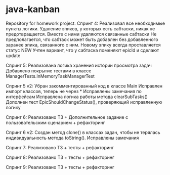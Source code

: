 # java-kanban

Repository for homework project.
Спринт 4:
Реализовал все необходимые пункты логики.
Удаление эпиков, у которых есть сабтаски, никак не предотвращается. Вместе с ними удаляются связанные сабтаски
Не предполагается, что сабтаск может быть добавлен без добавленного заранее эпика, связанного с ним.
Новому эпику всегда проставляется статус NEW
Учтен вариант, что у сабтаска поменяют epicId и сделают update

Спринт 5:
Реализована логика хранения истории просмотра задач
Добавлено покрытие тестами в классе ManagerTests.InMemoryTaskManagerTest

Спринт 5 v2:
Убран закомментированный код в классе Main
Исправлен импорт классов, теперь не через *
Исправлены замечания по интерфейсам
Исправлена логика работы метода clearSubTasks()
Дополнен тест EpicShouldChangeStatus(), проверяющий исправленную логику

Спринт 6:
Реализовано ТЗ + Дополнительное задание с пользовательским сценарием + рефакторинг

Спринт 6 v2:
Создан метод clone() в классах задач, чтобы не терялась индивидуальность метода toString().
Исправлены замечания

Спринт 7:
Реализовано ТЗ + тесты + рефакторинг

Спринт 8:
Реализовано ТЗ + тесты + рефакторинг

Спринт 9:
Реализовано ТЗ + тесты + рефакторинг


